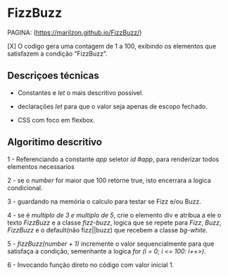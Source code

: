 # FizzBuzz
PAGINA: (https://marilzon.github.io/FizzBuzz/)

[X] O codigo gera uma contagem de 1 a 100, exibindo os elementos que satisfazem a condição “FizzBuzz”.

## Descriçoes técnicas

 - Constantes e *let* o mais descritivo possivel.

 - declarações *let* para que o valor seja apenas de escopo fechado.

 - CSS com foco em flexbox.

## Algoritimo descritivo

1 - Referenciando a constante *app* seletor *id #app*, para renderizar todos elementos necessarios

2 - se o *number* for maior que 100 retorne true, isto encerrara a logica condicional.

3 - guardando na memória o calculo para testar se Fizz e/ou Buzz.

4 - se é *multiplo de 3 e multiplo de 5*, crie o elemento div e atribua a ele o texto *FizzBuzz* e a classe *fizz-buzz*, logica que se repete para *Fizz*, *Buzz*, *FizzBuzz* e o default(não fizz||buzz) que recebem a classe *bg-white*.

5 - *fizzBuzz(number + 1)* incremente o valor sequencialmente para que satisfaça a condição, semenhante a logica *for (i = 0; i <= 100: i++>)*.

6 - Invocando função direto no código com valor inicial 1.

